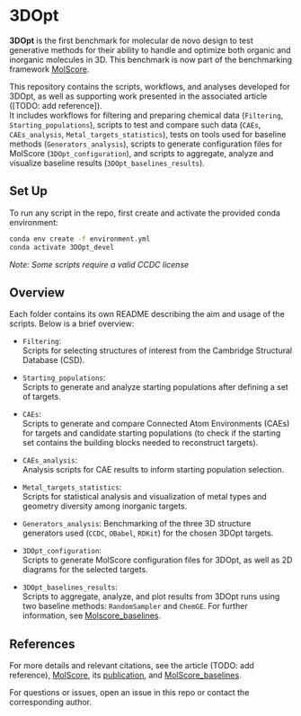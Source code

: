 # 3DOpt

**3DOpt** is the first benchmark for molecular de novo design to test generative methods for their ability to handle and optimize both organic and inorganic molecules in 3D. This benchmark is now part of the benchmarking framework [MolScore](https://github.com/MorganCThomas/MolScore).

This repository contains the scripts, workflows, and analyses developed for 3DOpt, as well as supporting work presented in the associated article ([TODO: add reference]).  
It includes workflows for filtering and preparing chemical data (`Filtering`, `Starting_populations`), scripts to test and compare such data (`CAEs`, `CAEs_analysis`, `Metal_targets_statistics`), tests on tools used for baseline methods (`Generators_analysis`), scripts to generate configuration files for MolScore (`3DOpt_configuration`), and scripts to aggregate, analyze and visualize baseline results (`3DOpt_baselines_results`).

## Set Up
To run any script in the repo, first create and activate the provided conda environment:

```bash
conda env create -f environment.yml
conda activate 3DOpt_devel
```
*Note: Some scripts require a valid CCDC license*

## Overview
Each folder contains its own README describing the aim and usage of the scripts. Below is a brief overview:

- `Filtering`:  
Scripts for selecting structures of interest from the Cambridge Structural Database (CSD).

- `Starting_populations`:  
Scripts to generate and analyze starting populations after defining a set of targets.

- `CAEs`:  
Scripts to generate and compare Connected Atom Environments (CAEs) for targets and candidate starting populations (to check if the starting set contains the building blocks needed to reconstruct targets). 

- `CAEs_analysis`:  
Analysis scripts for CAE results to inform starting population selection.

- `Metal_targets_statistics`:  
Scripts for statistical analysis and visualization of metal types and geometry diversity among inorganic targets.

- `Generators_analysis`: 
Benchmarking of the three 3D structure generators used  (`CCDC`, `OBabel`, `RDKit`) for the chosen 3DOpt targets.

- `3DOpt_configuration`:  
Scripts to generate MolScore configuration files for 3DOpt, as well as 2D diagrams for the selected targets.

- `3DOpt_baselines_results`:  
Scripts to aggregate, analyze, and plot results from 3DOpt runs using two baseline methods: `RandomSampler` and `ChemGE`. For further information, see [Molscore_baselines](https://github.com/MorganCThomas/MolScore_baselines).


## References 
For more details and relevant citations, see the article (TODO: add reference), [MolScore](https://github.com/MorganCThomas/MolScore), its [publication](https://doi.org/10.1186/s13321-024-00861-w), and [MolScore_baselines](https://github.com/MorganCThomas/MolScore_baselines).

For questions or issues, open an issue in this repo or contact the corresponding author.
